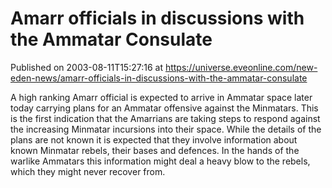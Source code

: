 # Amarr officials in discussions with the Ammatar Consulate
Published on 2003-08-11T15:27:16 at https://universe.eveonline.com/new-eden-news/amarr-officials-in-discussions-with-the-ammatar-consulate

A high ranking Amarr official is expected to arrive in Ammatar space later today carrying plans for an Ammatar offensive against the Minmatars. This is the first indication that the Amarrians are taking steps to respond against the increasing Minmatar incursions into their space. While the details of the plans are not known it is expected that they involve information about known Minmatar rebels, their bases and defences. In the hands of the warlike Ammatars this information might deal a heavy blow to the rebels, which they might never recover from.
